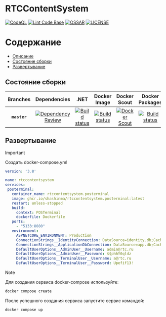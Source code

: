 # RTCContentSystem

[![CodeQL](https://github.com/shashinma/RTCContentSystem/actions/workflows/codeql.yml/badge.svg)](https://github.com/shashinma/RTCContentSystem/actions/workflows/codeql.yml)
[![Lint Code Base](https://github.com/shashinma/RTCContentSystem/actions/workflows/super-linter.yml/badge.svg)](https://github.com/shashinma/RTCContentSystem/actions/workflows/super-linter.yml)
[![OSSAR](https://github.com/shashinma/RTCContentSystem/actions/workflows/ossar.yml/badge.svg)](https://github.com/shashinma/RTCContentSystem/actions/workflows/ossar.yml)
[![LICENSE](https://img.shields.io/github/license/shashinma/RTCContentSystem.svg)](LICENSE)

Содержание
=================
* [Описание](#RTCContentSystem)
* [Состояние сборки](#Состояние-сборки)
* [Развертывание](#Развертывание)


## Состояние сборки

| Branches | Dependencies | .NET | Docker Image  | Docker Scout | Docker Packages | 
|:--------:|:------------:|:----:|:-------------:|:---------------:|:---------------:|
|  **`master`**  | [![Dependency Review](https://github.com/shashinma/RTCContentSystem/actions/workflows/dependency-review.yml/badge.svg)](https://github.com/shashinma/RTCContentSystem/actions/workflows/dependency-review.yml) | [![Build status](https://github.com/shashinma/RTCContentSystem/actions/workflows/dotnet.yml/badge.svg)](https://github.com/shashinma/RTCContentSystem/actions/workflows/dotnet.yml) | [![Build status](https://github.com/shashinma/RTCContentSystem/actions/workflows/docker-image.yml/badge.svg)](https://github.com/shashinma/RTCContentSystem/actions/workflows/docker-image.yml) | [![Docker Scout](https://github.com/shashinma/RTCContentSystem/actions/workflows/docker-scout.yml/badge.svg?branch=master)](https://github.com/shashinma/RTCContentSystem/actions/workflows/docker-scout.yml) | [![Build status](https://github.com/shashinma/RTCContentSystem/actions/workflows/docker-publish.yml/badge.svg)](https://github.com/shashinma/RTCContentSystem/actions/workflows/docker-publish.yml) |


## Развертывание
> [!IMPORTANT]  
> Создать docker-compose.yml
> ```yml
> version: '3.8'
>
> name: rtccontentsystem
> services:
>  posterminal:
>    container_name: rtccontentsystem.posterminal
>    image: ghcr.io/shashinma/rtccontentsystem.posterminal:latest
>    restart: unless-stopped
>    build:
>      context: POSTerminal
>      dockerfile: Dockerfile
>    ports:
>      - "5133:8080"
>    environment:
>      ASPNETCORE_ENVIRONMENT: Production
>      ConnectionStrings__IdentityConnection: DataSource=identity.db;Cache=Shared
>      ConnectionStrings__ApplicationDbConnection: DataSource=app.db;Cache=Shared
>      DefaultUserOptions__AdminUser__Username: admin@rtc.ru
>      DefaultUserOptions__AdminUser__Password: $$phhY0qldz
>      DefaultUserOptions__TerminalUser__Username: a@rtc.ru
>      DefaultUserOptions__TerminalUser__Password: Upefif13!
> ```

> [!NOTE]
> Для создания сервиса docker-compose используйте:
> ```sh
> docker compose create
> ```
> После успешного создания сервиса запустите сервис командой:
> ```sh
> docker compose up
> ```
